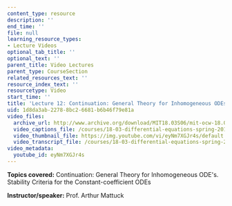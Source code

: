 ```yaml
---
content_type: resource
description: ''
end_time: ''
file: null
learning_resource_types:
- Lecture Videos
optional_tab_title: ''
optional_text: ''
parent_title: Video Lectures
parent_type: CourseSection
related_resources_text: ''
resource_index_text: ''
resourcetype: Video
start_time: ''
title: 'Lecture 12: Continuation: General Theory for Inhomogeneous ODEs'
uid: 1d8da3ab-2278-8bc2-6681-b6b46f79e81a
video_files:
  archive_url: http://www.archive.org/download/MIT18.03S06/mit-ocw-18.03-lec12-07mar2003-220k.mp4
  video_captions_file: /courses/18-03-differential-equations-spring-2010/ebdd64e8096d553ab13fcce3794d976d_eyNm7XGJr4s.vtt
  video_thumbnail_file: https://img.youtube.com/vi/eyNm7XGJr4s/default.jpg
  video_transcript_file: /courses/18-03-differential-equations-spring-2010/087c508714f9ef0a1b6f890034e253d2_eyNm7XGJr4s.pdf
video_metadata:
  youtube_id: eyNm7XGJr4s
---
```


**Topics covered:** Continuation: General Theory for Inhomogeneous ODE's. Stability Criteria for the Constant-coefficient ODEs

**Instructor/speaker:** Prof. Arthur Mattuck